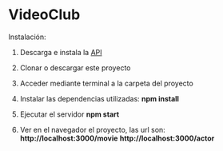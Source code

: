 # VideoClub


Instalación:

1) Descarga e instala la [API](https://github.com/00dani00/prueba_tecnica/tree/main/videoClub_api)

2) Clonar o descargar este proyecto

3) Acceder mediante terminal a la carpeta del proyecto

4) Instalar las dependencias utilizadas:  <b>npm install</b>

5) Ejecutar el servidor <b>npm start</b>

6) Ver en el navegador el proyecto, las url son: <b>http://localhost:3000/movie</b>
<b>http://localhost:3000/actor</b>
